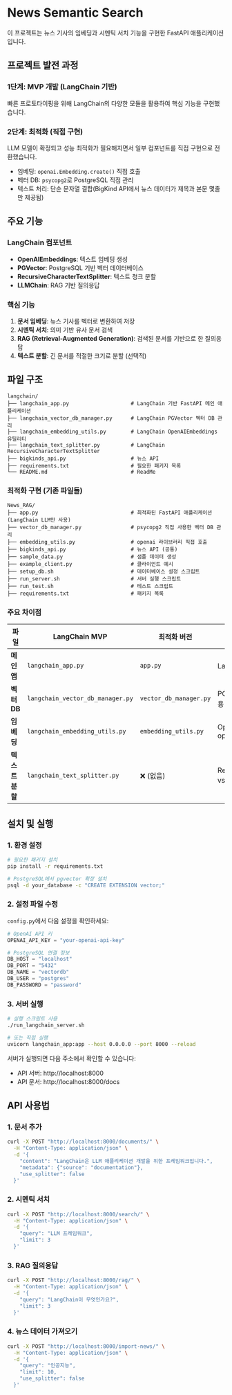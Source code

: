 # News Semantic Search
이 프로젝트는 뉴스 기사의 임베딩과 시멘틱 서치 기능을 구현한 FastAPI 애플리케이션입니다.

## 프로젝트 발전 과정

### 1단계: MVP 개발 (LangChain 기반)
빠른 프로토타이핑을 위해 LangChain의 다양한 모듈을 활용하여 핵심 기능을 구현했습니다.

### 2단계: 최적화 (직접 구현)
LLM 모델이 확정되고 성능 최적화가 필요해지면서 일부 컴포넌트를 직접 구현으로 전환했습니다.
- 임베딩: `openai.Embedding.create()` 직접 호출
- 벡터 DB: `psycopg2`로 PostgreSQL 직접 관리
- 텍스트 처리: 단순 문자열 결합(BigKind API에서 뉴스 데이터가 제목과 본문 몇줄만 제공됨)

## 주요 기능

### LangChain 컴포넌트
- **OpenAIEmbeddings**: 텍스트 임베딩 생성
- **PGVector**: PostgreSQL 기반 벡터 데이터베이스
- **RecursiveCharacterTextSplitter**: 텍스트 청크 분할
- **LLMChain**: RAG 기반 질의응답

### 핵심 기능
1. **문서 임베딩**: 뉴스 기사를 벡터로 변환하여 저장
2. **시멘틱 서치**: 의미 기반 유사 문서 검색
3. **RAG (Retrieval-Augmented Generation)**: 검색된 문서를 기반으로 한 질의응답
4. **텍스트 분할**: 긴 문서를 적절한 크기로 분할 (선택적)

## 파일 구조

```
langchain/
├── langchain_app.py                    # LangChain 기반 FastAPI 메인 애플리케이션
├── langchain_vector_db_manager.py      # LangChain PGVector 벡터 DB 관리
├── langchain_embedding_utils.py        # LangChain OpenAIEmbeddings 유틸리티
├── langchain_text_splitter.py          # LangChain RecursiveCharacterTextSplitter
├── bigkinds_api.py                     # 뉴스 API
├── requirements.txt                    # 필요한 패키지 목록
└── README.md                           # ReadMe
```

### 최적화 구현 (기존 파일들)
```
News_RAG/
├── app.py                              # 최적화된 FastAPI 애플리케이션 (LangChain LLM만 사용)
├── vector_db_manager.py                # psycopg2 직접 사용한 벡터 DB 관리
├── embedding_utils.py                  # openai 라이브러리 직접 호출
├── bigkinds_api.py                     # 뉴스 API (공통)
├── sample_data.py                      # 샘플 데이터 생성
├── example_client.py                   # 클라이언트 예시
├── setup_db.sh                         # 데이터베이스 설정 스크립트
├── run_server.sh                       # 서버 실행 스크립트
├── run_test.sh                         # 테스트 스크립트
├── requirements.txt                    # 패키지 목록
```

### 주요 차이점

| 파일 | LangChain MVP | 최적화 버전 | 주요 차이점 |
|------|---------------|-------------|-------------|
| **메인 앱** | `langchain_app.py` | `app.py` | LangChain 컴포넌트 vs 직접 구현 |
| **벡터 DB** | `langchain_vector_db_manager.py` | `vector_db_manager.py` | PGVector vs psycopg2 직접 사용 |
| **임베딩** | `langchain_embedding_utils.py` | `embedding_utils.py` | OpenAIEmbeddings vs openai.Embedding.create() |
| **텍스트 분할** | `langchain_text_splitter.py` | ❌ (없음) | RecursiveCharacterTextSplitter vs 단순 결합 |

## 설치 및 실행

### 1. 환경 설정
```bash
# 필요한 패키지 설치
pip install -r requirements.txt

# PostgreSQL에서 pgvector 확장 설치
psql -d your_database -c "CREATE EXTENSION vector;"
```

### 2. 설정 파일 수정
`config.py`에서 다음 설정을 확인하세요:
```python
# OpenAI API 키
OPENAI_API_KEY = "your-openai-api-key"

# PostgreSQL 연결 정보
DB_HOST = "localhost"
DB_PORT = "5432"
DB_NAME = "vectordb"
DB_USER = "postgres"
DB_PASSWORD = "password"
```

### 3. 서버 실행
```bash
# 실행 스크립트 사용
./run_langchain_server.sh

# 또는 직접 실행
uvicorn langchain_app:app --host 0.0.0.0 --port 8000 --reload
```

서버가 실행되면 다음 주소에서 확인할 수 있습니다:
- API 서버: http://localhost:8000
- API 문서: http://localhost:8000/docs

## API 사용법

### 1. 문서 추가
```bash
curl -X POST "http://localhost:8000/documents/" \
  -H "Content-Type: application/json" \
  -d '{
    "content": "LangChain은 LLM 애플리케이션 개발을 위한 프레임워크입니다.",
    "metadata": {"source": "documentation"},
    "use_splitter": false
  }'
```

### 2. 시멘틱 서치
```bash
curl -X POST "http://localhost:8000/search/" \
  -H "Content-Type: application/json" \
  -d '{
    "query": "LLM 프레임워크",
    "limit": 3
  }'
```

### 3. RAG 질의응답
```bash
curl -X POST "http://localhost:8000/rag/" \
  -H "Content-Type: application/json" \
  -d '{
    "query": "LangChain이 무엇인가요?",
    "limit": 3
  }'
```

### 4. 뉴스 데이터 가져오기
```bash
curl -X POST "http://localhost:8000/import-news/" \
  -H "Content-Type: application/json" \
  -d '{
    "query": "인공지능",
    "limit": 10,
    "use_splitter": false
  }'
```